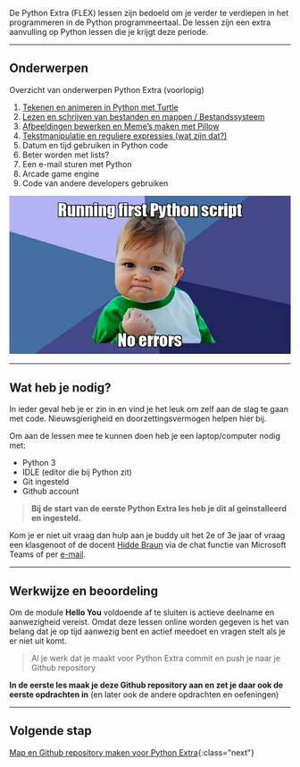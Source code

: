De Python Extra (FLEX) lessen zijn bedoeld om je verder te verdiepen in het programmeren in de Python programmeertaal. De lessen zijn een extra aanvulling op Python lessen die je krijgt deze periode.

---

## Onderwerpen

Overzicht van onderwerpen Python Extra (voorlopig)

1. [Tekenen en animeren in Python met Turtle](01-turtle-graphics)
2. [Lezen en schrijven van bestanden en mappen / Bestandssysteem](02-filesystem-io)
3. [Afbeeldingen bewerken en Meme’s maken met Pillow](03-memes-gifs)
4. [Tekstmanipulatie en reguliere expressies (wat zijn dat?)](04-text-manipulation)
5. Datum en tijd gebruiken in Python code
6. Beter worden met lists?
7. Een e-mail sturen met Python
8. Arcade game engine
9. Code van andere developers gebruiken

![](meme.jpg)

---

## Wat heb je nodig?

In ieder geval heb je er zin in en vind je het leuk om zelf aan de slag te gaan met code. Nieuwsgierigheid en doorzettingsvermogen helpen hier bij.

Om aan de lessen mee te kunnen doen heb je een laptop/computer nodig met:

- Python 3
- IDLE (editor die bij Python zit)
- Git ingesteld 
- Github account

> **Bij de start van de eerste Python Extra les heb je dit al geinstalleerd en ingesteld.** 

Kom je er niet uit vraag dan hulp aan je buddy uit het 2e of 3e jaar of vraag een klasgenoot of de docent [Hidde Braun](sip:h.braun@ma-web.nl) via de chat functie van Microsoft Teams of per [e-mail](mailto:h.braun@ma-web.nl).

---

## Werkwijze en beoordeling

Om de module **Hello You** voldoende af te sluiten is actieve deelname en aanwezigheid vereist. Omdat deze lessen online worden gegeven is het van belang dat je op tijd aanwezig bent en actief meedoet en vragen stelt als je er niet uit komt.

> Al je werk dat je maakt voor Python Extra commit en push je naar je Github repository

**In de eerste les maak je deze Github repository aan en zet je daar ook de eerste opdrachten in** (en later ook de andere opdrachten en oefeningen)

---

## Volgende stap

[Map en Github repository maken voor Python Extra](00-setup/index.md){:class="next"}
